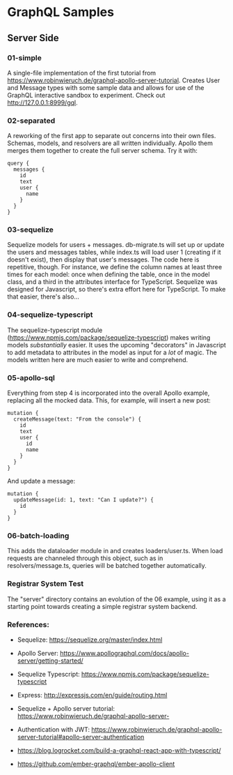 # GraphQL Samples

## Server Side

### 01-simple

A single-file implementation of the first tutorial from https://www.robinwieruch.de/graphql-apollo-server-tutorial.  Creates User and Message types with some sample data and allows for use of the GraphQL interactive sandbox to experiment.  Check out http://127.0.0.1:8999/gql.

### 02-separated

A reworking of the first app to separate out concerns into their own files.  Schemas, models, and resolvers are all written individually.  Apollo them merges them together to create the full server schema.  Try it with:

```
query {
  messages {
    id
    text
    user {
      name
    }
  }
}
```

### 03-sequelize

Sequelize models for users + messages.  db-migrate.ts will set up or update the users and messages tables, while index.ts will load user 1 (creating if it doesn't exist), then display that user's messages.  The code here is repetitive, though.  For instance, we define the column names at least three times for each model: once when defining the table, once in the model class, and a third in the attributes interface for TypeScript.  Sequelize was designed for Javascript, so there's extra effort here for TypeScript.  To make that easier, there's also...

### 04-sequelize-typescript

The sequelize-typescript module (https://www.npmjs.com/package/sequelize-typescript) makes writing models _substantially_ easier.  It uses the upcoming "decorators" in Javascript to add metadata to attributes in the model as input for a _lot_ of magic.  The models written here are much easier to write and comprehend.

### 05-apollo-sql

Everything from step 4 is incorporated into the overall Apollo example, replacing all the mocked data.  This, for example, will insert a new post:

```
mutation {
  createMessage(text: "From the console") {
    id
    text
    user {
      id
      name
    }
  }
}
```

And update a message:

```
mutation {
  updateMessage(id: 1, text: "Can I update?") {
    id
  }
}
```

### 06-batch-loading

This adds the dataloader module in and creates loaders/user.ts.  When load requests are channeled through this object, such as in resolvers/message.ts, queries will be batched together automatically.

### Registrar System Test

The "server" directory contains an evolution of the 06 example, using it as a starting point towards creating a simple registrar system backend.

### References:

* Sequelize: https://sequelize.org/master/index.html
* Apollo Server: https://www.apollographql.com/docs/apollo-server/getting-started/
* Sequelize Typescript: https://www.npmjs.com/package/sequelize-typescript
* Express: http://expressjs.com/en/guide/routing.html
* Sequelize + Apollo server tutorial: https://www.robinwieruch.de/graphql-apollo-server-
* Authentication with JWT: https://www.robinwieruch.de/graphql-apollo-server-tutorial#apollo-server-authentication


* https://blog.logrocket.com/build-a-graphql-react-app-with-typescript/
* https://github.com/ember-graphql/ember-apollo-client
